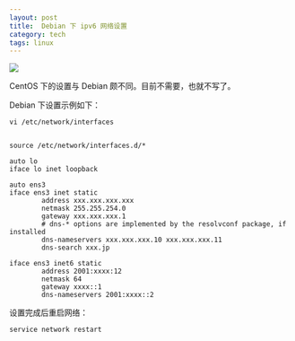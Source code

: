 ```yaml
---
layout: post
title:  Debian 下 ipv6 网络设置
category: tech
tags: linux
---
```

![](https://cdn.kelu.org/blog/tags/linux.jpg)

CentOS 下的设置与 Debian 颇不同。目前不需要，也就不写了。

Debian 下设置示例如下：

	vi /etc/network/interfaces
	

	source /etc/network/interfaces.d/*
	
	auto lo
	iface lo inet loopback
	
	auto ens3
	iface ens3 inet static
	        address xxx.xxx.xxx.xxx
	        netmask 255.255.254.0
	        gateway xxx.xxx.xxx.1
	        # dns-* options are implemented by the resolvconf package, if installed
	        dns-nameservers xxx.xxx.xxx.10 xxx.xxx.xxx.11
	        dns-search xxx.jp
	
	iface ens3 inet6 static
	        address 2001:xxxx:12
	        netmask 64
	        gateway xxxx::1
	        dns-nameservers 2001:xxxx::2

设置完成后重启网络：

	service network restart
